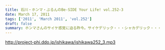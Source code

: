 ```yaml
---
title: 石川・ホンマ・ぶるんのBe-SIDE Your Life! vol.252-3
date: March 17, 2011
tags: ['2011', 'March 2011', 'vol.252']
draft: false
summary: ホンマさんのサイケ感覚に迫る昨今。サイケデリック・・・シャカデリック・・・意味不明なのは確か。NAMAE
---
```


http://project-phi.ddo.jp/ishikawa/ishikawa252_3.mp3